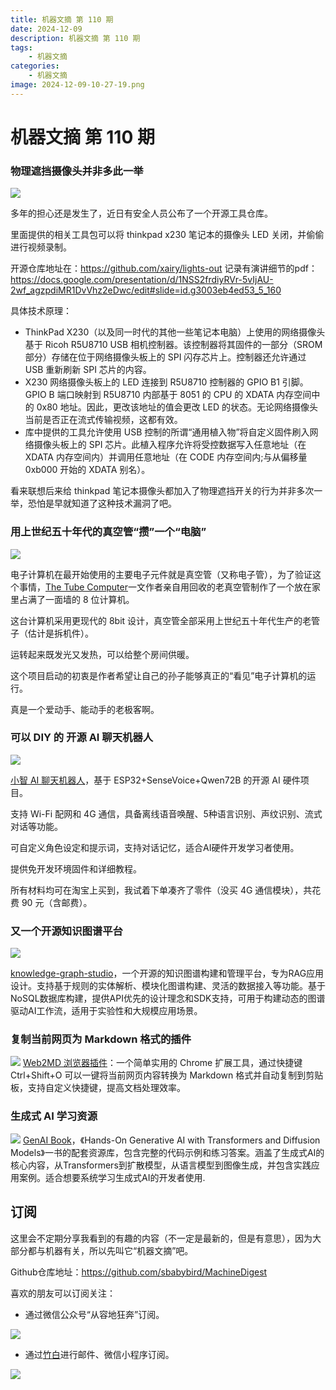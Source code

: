 ```yaml
---
title: 机器文摘 第 110 期
date: 2024-12-09
description: 机器文摘 第 110 期
tags: 
    - 机器文摘
categories: 
    - 机器文摘
image: 2024-12-09-10-27-19.png
---
```

# 机器文摘 第 110 期
### 物理遮挡摄像头并非多此一举
![](2024-12-09-10-26-29.png)

多年的担心还是发生了，近日有安全人员公布了一个开源工具仓库。

里面提供的相关工具包可以将 thinkpad x230 笔记本的摄像头 LED 关闭，并偷偷进行视频录制。

开源仓库地址在：https://github.com/xairy/lights-out
记录有演讲细节的pdf：https://docs.google.com/presentation/d/1NSS2frdiyRVr-5vIjAU-2wf_agzpdiMR1DvVhz2eDwc/edit#slide=id.g3003eb4ed53_5_160

具体技术原理：

- ThinkPad X230（以及同一时代的其他一些笔记本电脑）上使用的网络摄像头基于 Ricoh R5U8710 USB 相机控制器。该控制器将其固件的一部分（SROM 部分）存储在位于网络摄像头板上的 SPI 闪存芯片上。控制器还允许通过 USB 重新刷新 SPI 芯片的内容。
- X230 网络摄像头板上的 LED 连接到 R5U8710 控制器的 GPIO B1 引脚。GPIO B 端口映射到 R5U8710 内部基于 8051 的 CPU 的 XDATA 内存空间中的 0x80 地址。因此，更改该地址的值会更改 LED 的状态。无论网络摄像头当前是否正在流式传输视频，这都有效。
- 库中提供的工具允许使用 USB 控制的所谓“通用植入物”将自定义固件刷入网络摄像头板上的 SPI 芯片。此植入程序允许将受控数据写入任意地址（在 XDATA 内存空间内）并调用任意地址（在 CODE 内存空间内;与从偏移量 0xb000 开始的 XDATA 别名）。

看来联想后来给 thinkpad 笔记本摄像头都加入了物理遮挡开关的行为并非多次一举，恐怕是早就知道了这种技术漏洞了吧。

### 用上世纪五十年代的真空管“攒”一个“电脑”
![](2024-12-09-10-26-44.png)

电子计算机在最开始使用的主要电子元件就是真空管（又称电子管），为了验证这个事情，[The Tube Computer](https://www.thetubecomputer.com/)一文作者亲自用回收的老真空管制作了一个放在家里占满了一面墙的 8 位计算机。

这台计算机采用更现代的 8bit 设计，真空管全部采用上世纪五十年代生产的老管子（估计是拆机件）。

运转起来既发光又发热，可以给整个房间供暖。

这个项目启动的初衷是作者希望让自己的孙子能够真正的“看见”电子计算机的运行。

真是一个爱动手、能动手的老极客啊。


### 可以 DIY 的 开源 AI 聊天机器人
![](2024-12-09-10-27-19.png)

[小智 AI 聊天机器人](https://github.com/78/xiaozhi-esp32)，基于 ESP32+SenseVoice+Qwen72B 的开源 AI 硬件项目。

支持 Wi-Fi 配网和 4G 通信，具备离线语音唤醒、5种语言识别、声纹识别、流式对话等功能。

可自定义角色设定和提示词，支持对话记忆，适合AI硬件开发学习者使用。

提供免开发环境固件和详细教程。

所有材料均可在淘宝上买到，我试着下单凑齐了零件（没买 4G 通信模块），共花费 90 元（含邮费）。

### 又一个开源知识图谱平台
![](2024-12-09-10-28-03.png)

[knowledge-graph-studio](https://github.com/whyhow-ai/knowledge-graph-studio)，一个开源的知识图谱构建和管理平台，专为RAG应用设计。支持基于规则的实体解析、模块化图谱构建、灵活的数据接入等功能。基于NoSQL数据库构建，提供API优先的设计理念和SDK支持，可用于构建动态的图谱驱动AI工作流，适用于实验性和大规模应用场景。

### 复制当前网页为 Markdown 格式的插件
![](2024-12-09-10-28-40.png)
[Web2MD 浏览器插件](https://github.com/AnswerDotAI/web2md-ext)：一个简单实用的 Chrome 扩展工具，通过快捷键 Ctrl+Shift+O 可以一键将当前网页内容转换为 Markdown 格式并自动复制到剪贴板，支持自定义快捷键，提高文档处理效率。

### 生成式 AI 学习资源
![](2024-12-09-10-29-18.png)
[GenAI Book](https://github.com/genaibook/genaibook)，《Hands-On Generative AI with Transformers and Diffusion Models》一书的配套资源库，包含完整的代码示例和练习答案。涵盖了生成式AI的核心内容，从Transformers到扩散模型，从语言模型到图像生成，并包含实践应用案例。适合想要系统学习生成式AI的开发者使用.


## 订阅
这里会不定期分享我看到的有趣的内容（不一定是最新的，但是有意思），因为大部分都与机器有关，所以先叫它“机器文摘”吧。

Github仓库地址：https://github.com/sbabybird/MachineDigest

喜欢的朋友可以订阅关注：

- 通过微信公众号“从容地狂奔”订阅。

![](../weixin.jpg)

- 通过[竹白](https://zhubai.love/)进行邮件、微信小程序订阅。

![](../zhubai.jpg)
